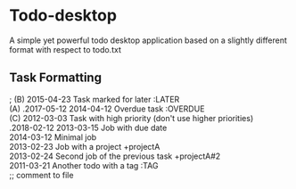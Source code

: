 # Todo-desktop
A simple yet powerful todo desktop application based on a slightly different format with respect to todo.txt

## Task Formatting  
; (B) 2015-04-23 Task marked for later :LATER  
(A) .2017-05-12 2014-04-12 Overdue task :OVERDUE  
(C) 2012-03-03 Task with high priority (don't use higher priorities)  
.2018-02-12 2013-03-15 Job with due date  
2014-03-12 Minimal job  
2013-02-23 Job with a project +projectA  
2013-02-24 Second job of the previous task +projectA#2  
2011-03-21 Another todo with a tag :TAG  
;; comment to file  
